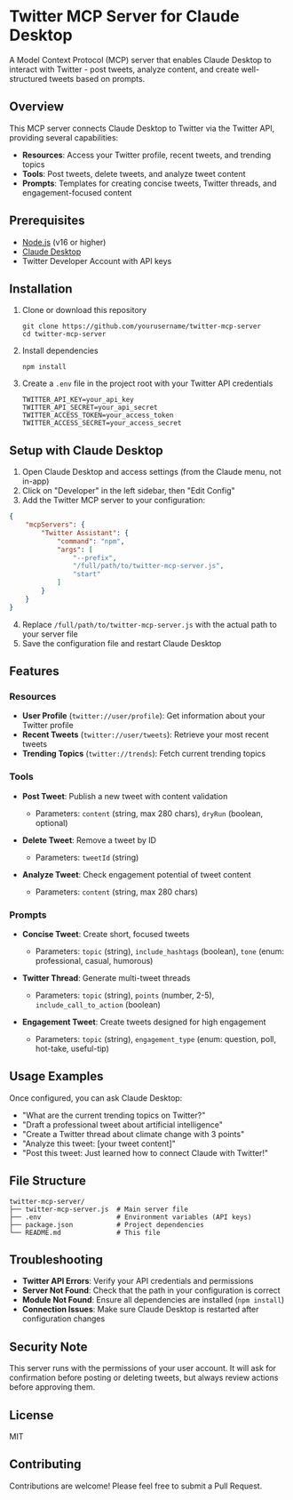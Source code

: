 # Twitter MCP Server for Claude Desktop

A Model Context Protocol (MCP) server that enables Claude Desktop to interact with Twitter - post tweets, analyze content, and create well-structured tweets based on prompts.

## Overview

This MCP server connects Claude Desktop to Twitter via the Twitter API, providing several capabilities:

- **Resources**: Access your Twitter profile, recent tweets, and trending topics
- **Tools**: Post tweets, delete tweets, and analyze tweet content
- **Prompts**: Templates for creating concise tweets, Twitter threads, and engagement-focused content

## Prerequisites

- [Node.js](https://nodejs.org/) (v16 or higher)
- [Claude Desktop](https://www.anthropic.com/claude/download)
- Twitter Developer Account with API keys

## Installation

1. Clone or download this repository
   ```
   git clone https://github.com/yourusername/twitter-mcp-server
   cd twitter-mcp-server
   ```

2. Install dependencies
   ```
   npm install
   ```

3. Create a `.env` file in the project root with your Twitter API credentials
   ```
   TWITTER_API_KEY=your_api_key
   TWITTER_API_SECRET=your_api_secret
   TWITTER_ACCESS_TOKEN=your_access_token
   TWITTER_ACCESS_SECRET=your_access_secret
   ```

## Setup with Claude Desktop

1. Open Claude Desktop and access settings (from the Claude menu, not in-app)
2. Click on "Developer" in the left sidebar, then "Edit Config"
3. Add the Twitter MCP server to your configuration:

```json
{
    "mcpServers": {
        "Twitter Assistant": {
            "command": "npm",
            "args": [
                "--prefix",
                "/full/path/to/twitter-mcp-server.js",
                "start"
            ]
        }
    }
}
```

4. Replace `/full/path/to/twitter-mcp-server.js` with the actual path to your server file
5. Save the configuration file and restart Claude Desktop

## Features

### Resources

- **User Profile** (`twitter://user/profile`): Get information about your Twitter profile
- **Recent Tweets** (`twitter://user/tweets`): Retrieve your most recent tweets
- **Trending Topics** (`twitter://trends`): Fetch current trending topics

### Tools

- **Post Tweet**: Publish a new tweet with content validation
  - Parameters: `content` (string, max 280 chars), `dryRun` (boolean, optional)

- **Delete Tweet**: Remove a tweet by ID
  - Parameters: `tweetId` (string)

- **Analyze Tweet**: Check engagement potential of tweet content
  - Parameters: `content` (string, max 280 chars)

### Prompts

- **Concise Tweet**: Create short, focused tweets
  - Parameters: `topic` (string), `include_hashtags` (boolean), `tone` (enum: professional, casual, humorous)

- **Twitter Thread**: Generate multi-tweet threads
  - Parameters: `topic` (string), `points` (number, 2-5), `include_call_to_action` (boolean)

- **Engagement Tweet**: Create tweets designed for high engagement
  - Parameters: `topic` (string), `engagement_type` (enum: question, poll, hot-take, useful-tip)

## Usage Examples

Once configured, you can ask Claude Desktop:

- "What are the current trending topics on Twitter?"
- "Draft a professional tweet about artificial intelligence"
- "Create a Twitter thread about climate change with 3 points"
- "Analyze this tweet: [your tweet content]"
- "Post this tweet: Just learned how to connect Claude with Twitter!"

## File Structure

```
twitter-mcp-server/
├── twitter-mcp-server.js  # Main server file
├── .env                   # Environment variables (API keys)
├── package.json           # Project dependencies
└── README.md              # This file
```

## Troubleshooting

- **Twitter API Errors**: Verify your API credentials and permissions
- **Server Not Found**: Check that the path in your configuration is correct
- **Module Not Found**: Ensure all dependencies are installed (`npm install`)
- **Connection Issues**: Make sure Claude Desktop is restarted after configuration changes

## Security Note

This server runs with the permissions of your user account. It will ask for confirmation before posting or deleting tweets, but always review actions before approving them.

## License

MIT

## Contributing

Contributions are welcome! Please feel free to submit a Pull Request.